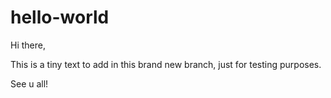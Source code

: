 # hello-world
Hi there,

This is a tiny text to add in this brand new branch, just for testing purposes.

See u all!
